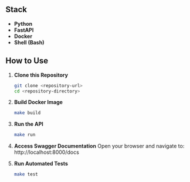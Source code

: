 ## Stack

- **Python**
- **FastAPI**
- **Docker**
- **Shell (Bash)**

## How to Use

1. **Clone this Repository**
    ```sh
    git clone <repository-url>
    cd <repository-directory>
    ```

2. **Build Docker Image**
    ```sh
    make build
    ```

3. **Run the API**
    ```sh
    make run
    ```

4. **Access Swagger Documentation**
Open your browser and navigate to: http://localhost:8000/docs

5. **Run Automated Tests**
    ```sh
    make test
    ```